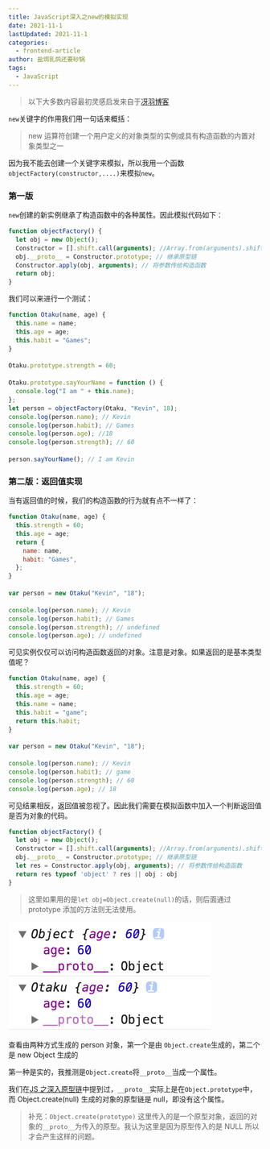 ```yaml
---
title: JavaScript深入之new的模拟实现
date: 2021-11-1
lastUpdated: 2021-11-1
categories:
  - frontend-article
author: 盐焗乳鸽还要砂锅
tags:
  - JavaScript
---
```


> 以下大多数内容最初灵感启发来自于[冴羽博客](https://github.com/mqyqingfeng/Blog)

`new`关键字的作用我们用一句话来概括：

> new 运算符创建一个用户定义的对象类型的实例或具有构造函数的内置对象类型之一

因为我不能去创建一个关键字来模拟，所以我用一个函数`objectFactory(constructor,....)`来模拟`new`。

### 第一版

`new`创建的新实例继承了构造函数中的各种属性。因此模拟代码如下：

```js
function objectFactory() {
  let obj = new Object();
  Constructor = [].shift.call(arguments); //Array.from(arguments).shift()
  obj.__proto__ = Constructor.prototype; // 继承原型链
  Constructor.apply(obj, arguments); // 将参数传给构造函数
  return obj;
}
```

我们可以来进行一个测试：

```js
function Otaku(name, age) {
  this.name = name;
  this.age = age;
  this.habit = "Games";
}

Otaku.prototype.strength = 60;

Otaku.prototype.sayYourName = function () {
  console.log("I am " + this.name);
};
let person = objectFactory(Otaku, "Kevin", 18);
console.log(person.name); // Kevin
console.log(person.habit); // Games
console.log(person.age); //18
console.log(person.strength); // 60

person.sayYourName(); // I am Kevin
```

### 第二版：返回值实现

当有返回值的时候，我们的构造函数的行为就有点不一样了：

```js
function Otaku(name, age) {
  this.strength = 60;
  this.age = age;
  return {
    name: name,
    habit: "Games",
  };
}

var person = new Otaku("Kevin", "18");

console.log(person.name); // Kevin
console.log(person.habit); // Games
console.log(person.strength); // undefined
console.log(person.age); // undefined
```

可见实例仅仅可以访问构造函数返回的对象。注意是对象。如果返回的是基本类型值呢？

```js
function Otaku(name, age) {
  this.strength = 60;
  this.age = age;
  this.name = name;
  this.habit = "game";
  return this.habit;
}

var person = new Otaku("Kevin", "18");

console.log(person.name); // Kevin
console.log(person.habit); // game
console.log(person.strength); // 60
console.log(person.age); // 18
```

可见结果相反，返回值被忽视了。因此我们需要在模拟函数中加入一个判断返回值是否为对象的代码。

```js
function objectFactory() {
  let obj = new Object();
  Constructor = [].shift.call(arguments); //Array.from(arguments).shift()
  obj.__proto__ = Constructor.prototype; // 继承原型链
  let res = Constructor.apply(obj, arguments); // 将参数传给构造函数
  return res typeof 'object' ? res || obj : obj
}
```

> 这里如果用的是`let obj=Object.create(null)`的话，则后面通过 prototype 添加的方法则无法使用。

![](../../imgs/new/new-1.png)

查看由两种方式生成的 person 对象，第一个是由 `Object.create`生成的，第二个是 new Object 生成的

第一种是实的，我推测是`Object.create`将`__proto__`当成一个属性。

我们在[JS 之深入原型链](http://www.strk2.cn/views/frontend/JSPrototype.html#%E5%8E%9F%E5%9E%8B%E9%93%BE)中提到过，`__proto__`实际上是在`Object.prototype`中，而 Object.create(null) 生成的对象的原型链是 null，即没有这个属性。

> 补充：`Object.create(prototype)` 这里传入的是一个原型对象，返回的对象的`__proto__`为传入的原型。我认为这里是因为原型传入的是 NULL 所以才会产生这样的问题。
